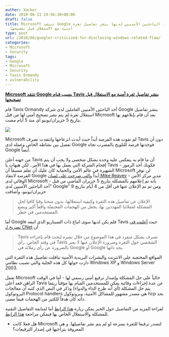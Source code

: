 ```yaml
---
author: Xacker
date: 2010-06-11 19:56:30+00:00
draft: false
title: Microsoft تنتقد Google بسبب قيام أحد الباحثين الأمنيين لديها بنشر تفاصيل ثغرة
  أمنية مع الاستغلال قبل تصحيحها
type: post
url: /2010/06/googler-criticized-for-disclosing-windows-related-flaw/
categories:
- Microsoft
- Security
tags:
- Google
- Microsoft
- Security
- Tavis Ormandy
- vulnerability
---
```


**[Microsoft تنتقد Google بسبب قيام Tavis بنشر تفاصيل ثغرة أمنية مع الاستغلال قبل تصحيحها](https://www.it-scoop.com/2010/06/googler-criticized-for-disclosing-windows-related-flaw)**




قام Tavis Ormandy أحد الباحثين الأمنيين العاملين لدى شركة Google بنشر تفاصيل استغلال ثغرة لم يتم نشر تصحيح أمني لها من قبل Microsoft بعد أن قام بإبلاغهم بها بتاريخ 5 حزيران/يونيو أي منذ 5 أيام مضت.




[![](https://www.it-scoop.com/wp-content/uploads/2010/06/weaklink-300x195.jpg)
](https://www.it-scoop.com/2010/06/googler-criticized-for-disclosing-windows-related-flaw)




Microsoft لم تفوت هذه الفرصة أبداً حيث أبدت انزعاجها وانتقدت تصرف Tavis دون أن تفصل بين نشاطه الخاص وعمله لدى Google فوجدتها فرصة للتلويح بالمضرب تجاه Google أيضاً.


من جهته أعلن Tavis أن ما قام به ينعكس عليه وحده بشكل شخصي ولا يجب أن يتم إقحام الشركة التي يعمل بها في هذا الأمر.. لكن هيهات يا Tavis - فكونك أحد الرموز الشهيرة في عالم الأمن والحماية كان عليك أن تعلم مسبقاً أن Microsoft لن توفر الفرصة لانتقاد Google أبداً [والتي صرحت على لسان Mike Reavey](http://blogs.technet.com/b/msrc/archive/2010/06/10/windows-help-vulnerability-disclosure.aspx) - مدير مركز الأمن الوقائي لدى Microsoft - بأنه تم إعلامهم بالمشكلة بتاريخ 5 حزيران الماضي من قبل "أحد الباحثين الأمنيين لدى Google" ومن ثم تم الإعلان عنها في أقل من 4 أيام بتاريخ 9 حزيران/يونيو، وأضافت


<blockquote>الإعلان عن تفاصيل هذه الثغرة وكيفية استغلالها، بدون منحنا وقتا كافيا لحل المشكلة لعملائنا المهددين بها، يجعل من الهجمات المحتملة واقعاً أكبر ويضع المستخدمين في خطر.</blockquote>


أما Google فلم يكن لديها سوى اتباع ذات السيناريو الذي اتبعه Tavis حيث [أعلنت في تصريح لـ CNet](http://news.cnet.com/8301-27080_3-20007421-245.html) أن


<blockquote>Tavis تصرف بشكل منفرد في هذا الموضوع من خلال نشره لبحث قام بإجراءه في وقته الخاص. رأي Tavis الشخصي حول الثغرة وضرورة الإعلان عنها لا يعبر بالضرورة عن رأي زملائه في Google أو Google بحد ذاتها.</blockquote>


المواقع المختصة على الانترنت والنشرات البريدية الأمنية تناقلت تفاصيل هذه الثغرة التي دارت حولها كل هذه الجلبة والتي تصيب نظامي Windows XP و Windows Server 2003.

تعمل Microsoft حالياً على حل المشكلة وإصدار ترقيع أمني رسمي لها - أما في الوقت الراهن فقد أعلن Tavis عن عدة إجراءات وقائية يمكن للمستخدمين القيام بها مؤقتاً ريثما يتم حل المشكلة (أي أنه طرح الداء والدواء) وذكر في النص الذي كتبه أن معالجات البروتوكول Protocol handlers هي مصدر مشهور للمشاكل الأمنية، وبروتوكول hcp بحد ذاته كان هدفاً للكثير من الهجمات فيما مضى.

لقراءة المزيد من التفاصيل حول الخبر يمكن زيارة [هذا الرابط](http://news.cnet.com/8301-27080_3-20007421-245.html) أما لمتابعة التفاصيل التقنية للمشكلة والاستغلال الخاص بها فيمكن مراجعة [هذا الرابط](http://seclists.org/fulldisclosure/2010/Jun/205).

- هل فعلا كانت Microsoft لتصدر ترقيعا للثغرة بسرعة لو لم يتم نشر تفاصيلها، و هي المعروفة بتراخيها في إصدار الترقيعات؟
